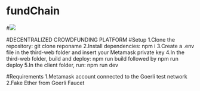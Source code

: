 # fundChain

#<img src="https://capsule-render.vercel.app/api?text=HeyEveryone🕹️&animation=fadeIn&type=waving&color=gradient&height=100" />

#DECENTRALIZED CROWDFUNDING PLATFORM
#Setup
1.Clone the repository: git clone reponame
2.Install dependencies: npm i
3.Create a .env file in the third-web folder and insert your Metamask private key
4.In the third-web folder, build and deploy: npm run build followed by npm run deploy
5.In the client folder, run: npm run dev

#Requirements
1.Metamask account connected to the Goerli test network
2.Fake Ether from Goerli Faucet
